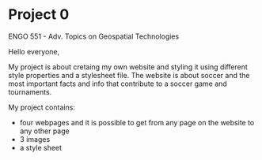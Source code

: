 # Project 0

ENGO 551 - Adv. Topics on Geospatial Technologies

Hello everyone,

My project is about cretaing my own website and styling it using different style properties and a stylesheet file.
The website is about soccer and the most important facts and info that contribute to a soccer game and tournaments.

My project contains:

- four webpages and it is possible to get from any page on the website to any other page
- 3 images
- a style sheet